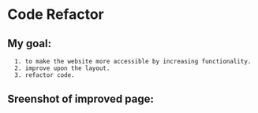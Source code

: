# Code Refactor

## My goal:

      1. to make the website more accessible by increasing functionality.
      2. improve upon the layout.
      3. refactor code.

## Sreenshot of improved page:
